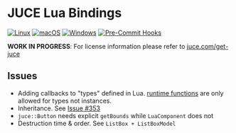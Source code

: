 # JUCE Lua Bindings

[![Linux](https://github.com/tobanteAudio/lua-juce/actions/workflows/linux.yml/badge.svg)](https://github.com/tobanteAudio/lua-juce/actions/workflows/linux.yml)
[![macOS](https://github.com/tobanteAudio/lua-juce/actions/workflows/macos.yml/badge.svg)](https://github.com/tobanteAudio/lua-juce/actions/workflows/macos.yml)
[![Windows](https://github.com/tobanteAudio/lua-juce/actions/workflows/windows.yml/badge.svg)](https://github.com/tobanteAudio/lua-juce/actions/workflows/windows.yml)
[![Pre-Commit Hooks](https://github.com/tobanteAudio/lua-juce/actions/workflows/pre-commit.yml/badge.svg)](https://github.com/tobanteAudio/lua-juce/actions/workflows/pre-commit.yml)

**WORK IN PROGRESS**: For license information please refer to [juce.com/get-juce](https://juce.com/get-juce)

## Issues

- Adding callbacks to "types" defined in Lua. [runtime functions](https://sol2.readthedocs.io/en/latest/api/usertype.html) are only allowed for types not instances.
- Inheritance. See [Issue #353](https://github.com/ThePhD/sol2/issues/353)
- `juce::Button` needs explicit `getBounds` while `LuaComponent` does not
- Destruction time & order. See `ListBox + ListBoxModel`
